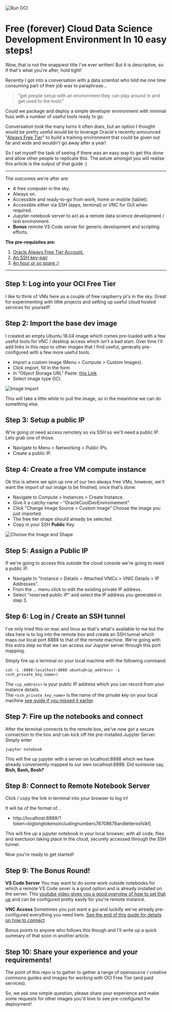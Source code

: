 ![Run OCI](../Assets/RUN-OCI-header.png)

# Free (forever) Cloud Data Science Development Environment In 10 easy steps!

Wow, that is not the snappiest title I've ever written! But it is descriptive, so if that's what you're after, hold tight!

Recently I got into a conversation with a data scientist who told me one time consuming part of their job was to paraphrase...

> "get people setup with an environment they can play around in and get used to the tools"

Could we package and deploy a simple developer environment with minimal fuss with a number of useful tools ready to go.

Conversation took the many turns it often does, but an option I thought would be pretty useful would be to leverage Oracle's recently announced "[Always Free Tier](http://oracle.com/cloud/free)" to build a training environment that could be given out far and wide and wouldn't go away after a year!

So I set myself the task of seeing if there was an easy way to get this done and allow other people to replicate this. The astute amongst you will realise this article is the output of that guide :)

---

The outcomes we're after are:

* A free computer in the sky.
* Always on.
* Accessible and ready-to-go from work, home or mobile (tablet).
* Accessible either via SSH (apps, terminal) or VNC for GUI when required.
* Jupyter notebook server to act as a remote data science development / test environment.
* **Bonus** remote VS Code server for generic development and scripting efforts.

**The pre-requisites are:** 

1) [Oracle Always Free Tier Account.](http://oracle.com/cloud/free)
2) [An SSH key-pair](https://docs.oracle.com/en/cloud/paas/database-dbaas-cloud/csdbi/generate-ssh-key-pair.html#GUID-69EF7E8A-7CD5-482E-A878-882EA21DE2B8)
3) [An hour or so spare :)](https://www.google.com/url?sa=t&rct=j&q=&esrc=s&source=web&cd=1&cad=rja&uact=8&ved=2ahUKEwjR0f67mI7mAhUPfH0KHa95DwIQFjAAegQIARAB&url=https%3A%2F%2Fgettingthingsdone.com%2F&usg=AOvVaw29xE4PaNOode2uC-m_4EyX)

---

## Step 1: Log into your OCI Free Tier

I like to think of VMs here as a couple of free raspberry pi's in the sky.  Great for experimenting with little projects and setting up useful cloud hosted services for yourself!

## Step 2: Import the base dev image

I created an empty Ubuntu 18.04 image which comes pre-loaded with a few useful tools for VNC / desktop access which isn't a bad start. Over time I'll add links in this repo to other images that I find useful, generally pre-configured with a few more useful tools.

* Import a custom image (Menu > Compute > Custom Images).
* Click import, fill in the form 
* In "Object Storage URL" Paste: [this Link](https://objectstorage.ap-sydney-1.oraclecloud.com/p/Ou2S0FX8KO8Ss-xQDsVAexnD8FTnRYYXebEqhREzuFM/n/sde81zai9pvf/b/HI_Bucket/o/DevBuntsImage).
* Select image type OCI.

![Image Import](../Assets/A1933B18-CFA8-4229-AA84-DC562F1ED75E.png)

This will take a little while to pull the image, so in the meantime we can do something else.

## Step 3: Setup a public IP

W're going ot need access remotely so via SSH so we'll need a public IP.  Lets grab one of those.

* Navigate to Menu > Networking > Public IPs.
* Create a public IP.

## Step 4: Create a free VM compute instance

Ok this is where we spin up one of our two always free VMs, however, we'll want the import of our image to be finished, once that's done:

* Navigate to Compute > Instances > Create Instance.
* Give it a catchy name - "OracleCoolDevEnviromement".
* Click "Change Image Source > Custom Image" Choose the image you just imported.
* The free tier shape should already be selected.
* Copy in your SSH **Public** Key.

![Choose the Image and Shape](../Assets/849E86B3-E207-4480-BC26-C5114F8D0197.png)

## Step 5: Assign a Public IP

If we're going to access this outside the cloud console we're going to need a public IP. 

* Navigate to "Instance > Details > Attached VNICs > VNIC Details > IP Addresses".
* From the ... menu click to edit the existing private IP address.
* Select "reserved public IP" and select the IP address you generated in step 3.

## Step 6: Log in / Create an SSH tunnel

I've only tried this on mac and linux as that's what's available to me but the idea here is to log into the remote box and create an SSH tunnel which maps our local port 8888 to that of the remote machine. We're going with this extra step so that we can access our Jupyter server through this port mapping. 

Simply fire up a terminal on your local machine with the following command:

`ssh -L :8888:localhost:8888 ubuntu@<ip_address> -i <ssh_private_key_name>)`

The `<ip_address>` is your public IP address which you can record from your instance details.  
The `<ssh_private_key_name>` is the name of the private key on your local machine [see guide if you missed it earlier](https://docs.oracle.com/en/cloud/paas/database-dbaas-cloud/csdbi/generate-ssh-key-pair.html#GUID-69EF7E8A-7CD5-482E-A878-882EA21DE2B8).

## Step 7: Fire up the notebooks and connect

After the terminal connects to the remote box, we've now got a secure connection to the box and can kick off hte pre-installed Jupyter Server.  Simply enter

`jupyter notebook`

This will fire up jupyter with a server on localhost:8888 which we have already conveniently mapped to our own localhost:8888. Did someone say, **Bish, Bash, Bosh?**

## Step 8: Connect to Remote Notebook Server

Click / copy the link in terminal into your browser to log in! 

It will be of the format of...

* http://localhost:8888/?token=biglongtokenoincludingnumbers78708678andletterssfslkfj

This will fire up a jupyter notebook in your local browser, with all code, files and exectuion taking place in the cloud, securely accessed through the SSH tunnel.

Now you're ready to get started!

## Step 9: The Bonus Round!

**VS Code Server** You may want to do some work outside notebooks for which a remote VS Code sever is a good option and is already installed on the server. This [youtube video gives you a good overview of how to set that up](https://www.youtube.com/watch?v=lKXMyln_5q4) and can be configured pretty easily for you're remote instance.

**VNC Access** Sometimes you just want a gui and luckilly we've already pre-configured everything you need here. [See the end of this guide for details on how to connect](https://youtu.be/Kb6v1GqeAc0?t=336)

Bonus points to anyone who follows this though and I'll write up a quick summary of that soon in another article.

## Step 10: Share your experience and your requirements!

The point of this repo is to gather to gether a range of opensource / creative commons guides and images for working with OCI Free Tier (and paid services).

So, we ask one simple question, please share your experience and make some requests for other images you'd love to see pre-configured for deployment!
